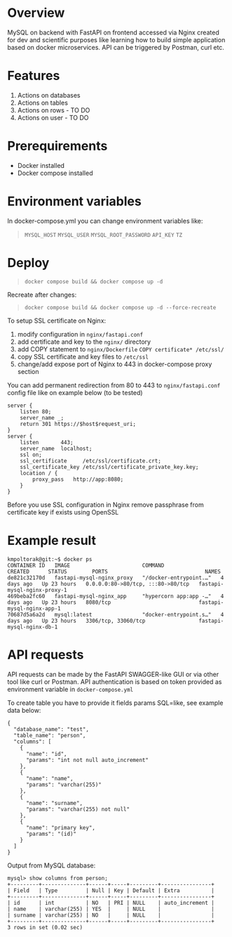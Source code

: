 # Overview
MySQL on backend with FastAPI on frontend accessed via Nginx created for dev and scientific purposes like learning how to build simple application based on docker microservices. API can be triggered by Postman, curl etc.

# Features
1. Actions on databases
2. Actions on tables
3. Actions on rows - TO DO
4. Actions on user - TO DO

# Prerequirements
* Docker installed
* Docker compose installed

# Environment variables
In docker-compose.yml you can change environment variables like:
> `MYSQL_HOST`
> `MYSQL_USER`
> `MYSQL_ROOT_PASSWORD`
> `API_KEY`
> `TZ`

# Deploy
> `docker compose build && docker compose up -d`

Recreate after changes:
> `docker compose build && docker compose up -d --force-recreate`

To setup SSL certificate on Nginx:
1. modify configuration in `nginx/fastapi.conf`
2. add certificate and key to the `nginx/` directory
3. add COPY statement to `nginx/Dockerfile`
    `COPY certificate* /etc/ssl/`
4. copy SSL certificate and key files to `/etc/ssl`
5. change/add expose port of Nginx to 443 in docker-compose proxy section

You can add permanent redirection from 80 to 443 to `nginx/fastapi.conf` config file like on example below (to be tested)
```
server {
    listen 80;
    server_name _;
    return 301 https://$host$request_uri;
}
server {
    listen       443;
    server_name  localhost;
    ssl on;
    ssl_certificate     /etc/ssl/certificate.crt;
    ssl_certificate_key /etc/ssl/certificate_private_key.key;
    location / {
        proxy_pass   http://app:8080;
    }
}
```

Before you use SSL configuration in Nginx remove passphrase from certificate key if exists using OpenSSL

# Example result

```
kmpoltorak@git:~$ docker ps
CONTAINER ID   IMAGE                       COMMAND                  CREATED      STATUS        PORTS                               NAMES
de821c32170d   fastapi-mysql-nginx_proxy   "/docker-entrypoint.…"   4 days ago   Up 23 hours   0.0.0.0:80->80/tcp, :::80->80/tcp   fastapi-mysql-nginx-proxy-1
469beba2fc60   fastapi-mysql-nginx_app     "hypercorn app:app -…"   4 days ago   Up 23 hours   8080/tcp                            fastapi-mysql-nginx-app-1
70687d5a6a2d   mysql:latest                "docker-entrypoint.s…"   4 days ago   Up 23 hours   3306/tcp, 33060/tcp                 fastapi-mysql-nginx-db-1
```

# API requests
API requests can be made by the FastAPI SWAGGER-like GUI or via other tool like curl or Postman. API authentication is based on token provided as environment variable in `docker-compose.yml`

To create table you have to provide it fields params SQL=like, see example data below:
```
{
  "database_name": "test",
  "table_name": "person",
  "columns": [
    {
      "name": "id",
      "params": "int not null auto_increment"
    },
    {
      "name": "name",
      "params": "varchar(255)"
    },
    {
      "name": "surname",
      "params": "varchar(255) not null"
    },
    {
      "name": "primary key",
      "params": "(id)"
    }
  ]
}
```

Output from MySQL database:
```
mysql> show columns from person;
+---------+--------------+------+-----+---------+----------------+
| Field   | Type         | Null | Key | Default | Extra          |
+---------+--------------+------+-----+---------+----------------+
| id      | int          | NO   | PRI | NULL    | auto_increment |
| name    | varchar(255) | YES  |     | NULL    |                |
| surname | varchar(255) | NO   |     | NULL    |                |
+---------+--------------+------+-----+---------+----------------+
3 rows in set (0.02 sec)
```